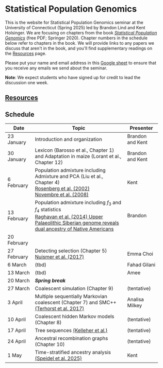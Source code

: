 # Statistical Population Genomics

This is the website for Statistical Population Genomics seminar at the University of Connecticut (Spring 2025) led by Brandon Lind and Kent Holsinger. We are focusing on chapters from the book [*Statistical Population Genomics*](https://link.springer.com/book/10.1007/978-1-0716-0199-0) (free PDF; Springer 2020). Chapter numbers in the schedule below refer to chapters in the book. We will provide links to any papers we discuss that aren't in the book, and you'll find supplementary readings on the [Resources](resources.html) page. 

Please put your name and email address in this [Google sheet](https://docs.google.com/spreadsheets/d/1IUaW7QrRRxHV2oVKUZkdX5fSM4Q6vL_kGrVVRLH1Clo/edit?usp=sharing) to ensure that you receive any emails we send about the seminar.

**Note**: We expect students who have signed up for credit to lead the discussion one week.

## [Resources](resources.html)

## Schedule

|Date|Topic|Presenter|
|----|-----|---------|
|23 January|Introduction and organization| Brandon and Kent|
|30 January|Lexicon (Barosso et al., Chapter 1) and Adaptation in maize (Lorant et al., Chapter 12)| Brandon and Kent|
|6 February|Population admixture including Admixture and PCA (Liu et al., Chapter 4)<br />[Rosenberg et al. (2002)](https://dx.doi.org/10.1126/science.1078311)<br />[Novembre et al. (2008)](https://doi.org/10.1038/nature07331) |Kent|
|13 February|Population admixture including $`f_3`$ and $`f_4`$ statistics <br >[Raghavan et al. (2014) Upper Palaeolithic Siberian genome reveals dual ancestry of Native Americans](https://www.nature.com/articles/nature12736)|Brandon|
|20 February||
|27 February|Detecting selection (Chapter 5)<br />[Nuismer et al. (2017)](https://dx.doi.org/10.1002/ece3.3107)|Emma Choi|
|6 March|(tbd)|Fahad Gilani|
|13 March|(tbd)|Amee|
|20 March|***Spring break***|
|27 March|Coalescent simulation (Chapter 9)|(tentative)|
|3 April|Multiple sequentially Markovian coalescent (Chapter 7) and SMC++ [(Terhorst et al. 2017)](https://doi.org/10.1038/ng.3748)|Analisa Milkey|
|10 April|Coalescent hidden Markov models (Chapter 8)| (tentative)|
|17 April|Tree sequences [(Kelleher et al.)](https://journals.plos.org/ploscompbiol/article?id=10.1371/journal.pcbi.1006581)| (tentative)|
|24 April|Ancestral recombination graphs (Chapter 10)| (tentative)|
|1 May|Time-stratified ancestry analysis [(Speidel et al. 2025)](https://doi.org/10.1038/s41586-024-08275-2)|Kent|

